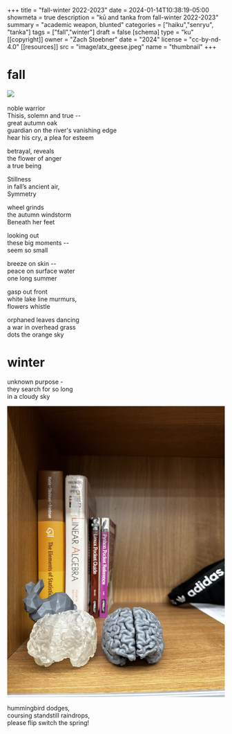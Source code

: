 +++
title = "fall-winter 2022-2023"
date = 2024-01-14T10:38:19-05:00
showmeta = true
description = "kū and tanka from fall-winter 2022-2023"
summary = "academic weapon, blunted"
categories = ["haiku","senryu", "tanka"]
tags = ["fall","winter"]
draft = false
[schema]
  type = "ku"
[[copyright]]
  owner = "Zach Stoebner"
  date = "2024"
  license = "cc-by-nd-4.0"
[[resources]]
  src = "image/atx_geese.jpeg"
  name = "thumbnail"
+++

# fall

<img src="image/atx_geese.jpeg" />

noble warrior <br>
Thisis, solemn and true -- <br>
great autumn oak <br>
guardian on the river's vanishing edge <br>
hear his cry, a plea for esteem <br>

betrayal, reveals <br>
the flower of anger <br>
a true being <br>

Stillness <br>
in fall’s ancient air, <br>
Symmetry <br>

wheel grinds <br>
the autumn windstorm <br>
Beneath her feet <br>

looking out <br>
these big moments -- <br>
seem so small <br>

breeze on skin -- <br>
peace on surface water <br>
one long summer <br>

gasp out front <br>
white lake line murmurs, <br>
flowers whistle <br>

orphaned leaves dancing <br>
a war in overhead grass <br>
dots the orange sky <br>

# winter

unknown purpose - <br>
they search for so long <br>
in a cloudy sky <br>

<img src="image/desk.jpeg" />

hummingbird dodges, <br>
coursing standstill raindrops, <br>
please flip switch the spring! <br>
